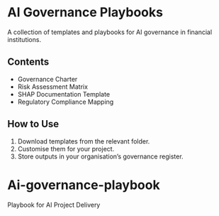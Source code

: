 # AI Governance Playbooks
A collection of templates and playbooks for AI governance in financial institutions.

## Contents
- Governance Charter
- Risk Assessment Matrix
- SHAP Documentation Template
- Regulatory Compliance Mapping

## How to Use
1. Download templates from the relevant folder.
2. Customise them for your project.
3. Store outputs in your organisation’s governance register.
# Ai-governance-playbook
Playbook for AI Project Delivery
